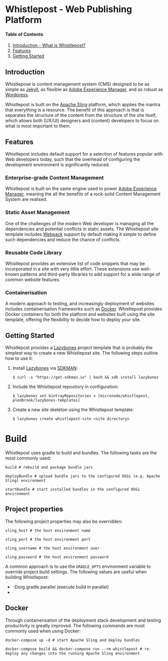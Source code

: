 # Whistlepost - Web Publishing Platform

[Apache Sling]: http://sling.apache.org/
[Jekyll]: https://jekyllrb.com/
[Wordpress]: https://wordpress.org/
[Adobe Experience Manager]: https://docs.adobe.com/

[Webpack]: https://webpack.github.io
[Docker]: https://www.docker.com

[Lazybones]: https://github.com/pledbrook/lazybones
[SDKMAN]: http://sdkman.io/

[Introduction]: #introduction

[Features]: #features

[Getting Started]: #getting-started


#### Table of Contents

1. [Introduction - What is Whistlepost?][Introduction]
2. [Features][Features]
2. [Getting Started][Getting Started]

## Introduction

Whistlepose is content management system (CMS) designed to be as simple as [Jekyll], as flexible as [Adobe Experience Manager],
and as robust as [Wordpress].

Whistlepost is built on the [Apache Sling] platform, which applies the mantra that everything is a resource.
The benefit of this approach is that is separates the structure of the content from the structure of the site itself, 
which allows both (UX/UI) designers and (content) developers to focus on what is most important to them.

## Features

Whistlepost includes default support for a selection of features popular with Web
developers today, such that the overhead of configuring the development environment
is significantly reduced.

### Enterprise-grade Content Management

Whistlepost is built on the same engine used to power [Adobe Experience Manager], meaning the all the benefits of
a rock-solid Content Management System are realised.

### Static Asset Management

One of the challenges of the modern Web developer is managing all the dependencies and potential conflicts in
static assets. The Whistlepost site template includes [Webpack] support by default making it simple to define
such dependencies and reduce the chance of conflicts. 

### Reusable Code Library

Whistlepost provides an extensive list of code snippets that may be incorporated in a site with very little
effort. These extensions use well-known patterns and third-party libraries to add support for a wide range
of common website features. 

### Containerisation

A modern approach to testing, and increasingly deployment of websites includes containerisation frameworks
such as [Docker]. Whistlepost provides Docker containers for both the platform and websites built using the
site template, offering the flexibility to decide how to deploy your site.


## Getting Started

Whistlepost provides a [Lazybones] project template that is probably the simplest way to create a new Whistlepost site.
The following steps outline how to use it:

1. Install [Lazybones] via [SDKMAN]:

	```$ curl -s "https://get.sdkman.io" | bash && sdk install lazybones```

1. Include the Whistlepost repository in configuration:

	```$ lazybones set bintrayRepositories = [micronode/whistlepost, pledbrook/lazybones-templates]```

1. Create a new site skeleton using the Whistlepost template:

	```$ lazybones create whistlepost-site <site directory>```
	  

# Build

Whistlepost uses gradle to build and bundles. The following tasks are the most commonly used:

    build # rebuild and package bundle jars
    
    deployBundle # upload bundle jars to the configured OSGi (e.g. Apache Sling) environment
    
    startBundle # start installed bundles in the configured OSGi environment

## Project properties

The following project properties may also be overridden:

    sling_host # the host environment name
    
    sling_port # the host environment port
    
    sling_username # the host environment user
    
    sling_password # the host environment password

A common approach is to use the `GRADLE_OPTS` environment variable to override project build settings. The following
values are useful when building Whistlepost:

* -Dorg.gradle.parallel (execute build in parallel)
* 

## Docker

Through containerisation of the deployment stack development and testing productivity is greatly improved. The following
commands are most commonly used when using Docker:

    docker-compose up -d # start Apache Sling and deploy bundles
    
    docker-compose build && docker-compose run --rm whistlepost # re-deploy any changes into the running Apache Sling environment
